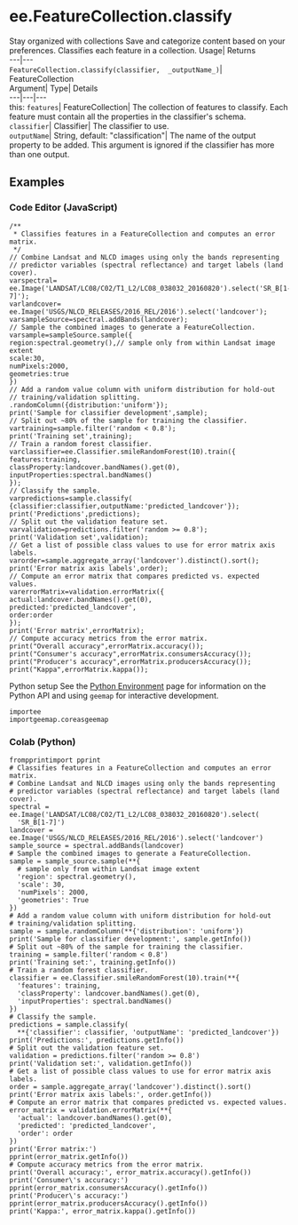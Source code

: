  
#  ee.FeatureCollection.classify 
Stay organized with collections  Save and categorize content based on your preferences. 
Classifies each feature in a collection. Usage| Returns  
---|---  
`FeatureCollection.classify(classifier,  _outputName_)`| FeatureCollection  
Argument| Type| Details  
---|---|---  
this: `features`| FeatureCollection| The collection of features to classify. Each feature must contain all the properties in the classifier's schema.  
`classifier`| Classifier| The classifier to use.  
`outputName`| String, default: "classification"| The name of the output property to be added. This argument is ignored if the classifier has more than one output.  
## Examples
### Code Editor (JavaScript)
```
/**
 * Classifies features in a FeatureCollection and computes an error matrix.
 */
// Combine Landsat and NLCD images using only the bands representing
// predictor variables (spectral reflectance) and target labels (land cover).
varspectral=
ee.Image('LANDSAT/LC08/C02/T1_L2/LC08_038032_20160820').select('SR_B[1-7]');
varlandcover=
ee.Image('USGS/NLCD_RELEASES/2016_REL/2016').select('landcover');
varsampleSource=spectral.addBands(landcover);
// Sample the combined images to generate a FeatureCollection.
varsample=sampleSource.sample({
region:spectral.geometry(),// sample only from within Landsat image extent
scale:30,
numPixels:2000,
geometries:true
})
// Add a random value column with uniform distribution for hold-out
// training/validation splitting.
.randomColumn({distribution:'uniform'});
print('Sample for classifier development',sample);
// Split out ~80% of the sample for training the classifier.
vartraining=sample.filter('random < 0.8');
print('Training set',training);
// Train a random forest classifier.
varclassifier=ee.Classifier.smileRandomForest(10).train({
features:training,
classProperty:landcover.bandNames().get(0),
inputProperties:spectral.bandNames()
});
// Classify the sample.
varpredictions=sample.classify(
{classifier:classifier,outputName:'predicted_landcover'});
print('Predictions',predictions);
// Split out the validation feature set.
varvalidation=predictions.filter('random >= 0.8');
print('Validation set',validation);
// Get a list of possible class values to use for error matrix axis labels.
varorder=sample.aggregate_array('landcover').distinct().sort();
print('Error matrix axis labels',order);
// Compute an error matrix that compares predicted vs. expected values.
varerrorMatrix=validation.errorMatrix({
actual:landcover.bandNames().get(0),
predicted:'predicted_landcover',
order:order
});
print('Error matrix',errorMatrix);
// Compute accuracy metrics from the error matrix.
print("Overall accuracy",errorMatrix.accuracy());
print("Consumer's accuracy",errorMatrix.consumersAccuracy());
print("Producer's accuracy",errorMatrix.producersAccuracy());
print("Kappa",errorMatrix.kappa());
```

Python setup
See the [ Python Environment](https://developers.google.com/earth-engine/guides/python_install) page for information on the Python API and using `geemap` for interactive development.
```
importee
importgeemap.coreasgeemap
```

### Colab (Python)
```
frompprintimport pprint
# Classifies features in a FeatureCollection and computes an error matrix.
# Combine Landsat and NLCD images using only the bands representing
# predictor variables (spectral reflectance) and target labels (land cover).
spectral = ee.Image('LANDSAT/LC08/C02/T1_L2/LC08_038032_20160820').select(
  'SR_B[1-7]')
landcover = ee.Image('USGS/NLCD_RELEASES/2016_REL/2016').select('landcover')
sample_source = spectral.addBands(landcover)
# Sample the combined images to generate a FeatureCollection.
sample = sample_source.sample(**{
  # sample only from within Landsat image extent
  'region': spectral.geometry(),
  'scale': 30,
  'numPixels': 2000,
  'geometries': True
})
# Add a random value column with uniform distribution for hold-out
# training/validation splitting.
sample = sample.randomColumn(**{'distribution': 'uniform'})
print('Sample for classifier development:', sample.getInfo())
# Split out ~80% of the sample for training the classifier.
training = sample.filter('random < 0.8')
print('Training set:', training.getInfo())
# Train a random forest classifier.
classifier = ee.Classifier.smileRandomForest(10).train(**{
  'features': training,
  'classProperty': landcover.bandNames().get(0),
  'inputProperties': spectral.bandNames()
})
# Classify the sample.
predictions = sample.classify(
  **{'classifier': classifier, 'outputName': 'predicted_landcover'})
print('Predictions:', predictions.getInfo())
# Split out the validation feature set.
validation = predictions.filter('random >= 0.8')
print('Validation set:', validation.getInfo())
# Get a list of possible class values to use for error matrix axis labels.
order = sample.aggregate_array('landcover').distinct().sort()
print('Error matrix axis labels:', order.getInfo())
# Compute an error matrix that compares predicted vs. expected values.
error_matrix = validation.errorMatrix(**{
  'actual': landcover.bandNames().get(0),
  'predicted': 'predicted_landcover',
  'order': order
})
print('Error matrix:')
pprint(error_matrix.getInfo())
# Compute accuracy metrics from the error matrix.
print('Overall accuracy:', error_matrix.accuracy().getInfo())
print('Consumer\'s accuracy:')
pprint(error_matrix.consumersAccuracy().getInfo())
print('Producer\'s accuracy:')
pprint(error_matrix.producersAccuracy().getInfo())
print('Kappa:', error_matrix.kappa().getInfo())
```

